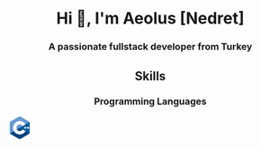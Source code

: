<h1 align="center">Hi 👋, I'm Aeolus [Nedret]</h1>
<h3 align="center">A passionate fullstack developer from Turkey</h3>

<h2 align="center">Skills</h2>
<h3 align="center">Programming Languages</h3>
<a align="center" href="https://www.w3schools.com/cpp/" target="_blank" rel="noreferrer">
<img src="https://raw.githubusercontent.com/devicons/devicon/master/icons/cplusplus/cplusplus-original.svg" alt="cplusplus" width="40" height="40"/>
</a>
